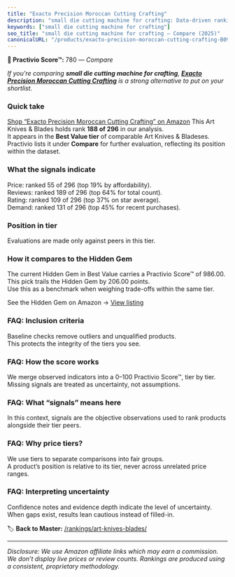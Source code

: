 ```yaml
---
title: "Exacto Precision Moroccan Cutting Crafting"
description: "small die cutting machine for crafting: Data-driven ranking using the Practivio Score™. Positioned by quality, value, demand, findability, momentum."
keywords: ["small die cutting machine for crafting"]
seo_title: "small die cutting machine for crafting — Compare (2025)"
canonicalURL: "/products/exacto-precision-moroccan-cutting-crafting-B09WJCN9GH/"
---
```


**🛒 Practivio Score™:** 780 — _Compare_


*If you're comparing **small die cutting machine for crafting**, **[Exacto Precision Moroccan Cutting Crafting](https://www.amazon.com/dp/B09WJCN9GH?tag=practivio-20)** is a strong alternative to put on your shortlist.*
### Quick take
[Shop “Exacto Precision Moroccan Cutting Crafting” on Amazon](https://www.amazon.com/dp/B09WJCN9GH?tag=practivio-20)
This Art Knives & Blades holds rank **188 of 296** in our analysis.  
It appears in the **Best Value tier** of comparable Art Knives & Bladeses.  
Practivio lists it under **Compare** for further evaluation, reflecting its position within the dataset.

### What the signals indicate
Price: ranked 55 of 296 (top 19% by affordability).  
Reviews: ranked 189 of 296 (top 64% for total count).  
Rating: ranked 109 of 296 (top 37% on star average).  
Demand: ranked 131 of 296 (top 45% for recent purchases).

### Position in tier
Evaluations are made only against peers in this tier.

### How it compares to the Hidden Gem
The current Hidden Gem in Best Value carries a Practivio Score™ of 986.00.  
This pick trails the Hidden Gem by 206.00 points.  
Use this as a benchmark when weighing trade-offs within the same tier.  

See the Hidden Gem on Amazon → [View listing](https://www.amazon.com/dp/B005KRSWM6?tag=practivio-20)

### FAQ: Inclusion criteria
Baseline checks remove outliers and unqualified products.  
This protects the integrity of the tiers you see.

### FAQ: How the score works
We merge observed indicators into a 0–100 Practivio Score™, tier by tier.  
Missing signals are treated as uncertainty, not assumptions.

### FAQ: What “signals” means here
In this context, signals are the objective observations used to rank products alongside their tier peers.

### FAQ: Why price tiers?
We use tiers to separate comparisons into fair groups.  
A product’s position is relative to its tier, never across unrelated price ranges.

### FAQ: Interpreting uncertainty
Confidence notes and evidence depth indicate the level of uncertainty.  
When gaps exist, results lean cautious instead of filled-in.

<!-- Missing template for Compare/CompareWithinPriceClass -->


🏷️ **Back to Master:** [/rankings/art-knives-blades/](/rankings/art-knives-blades/)

---
_Disclosure: We use Amazon affiliate links which may earn a commission. We don’t display live prices or review counts. Rankings are produced using a consistent, proprietary methodology._
